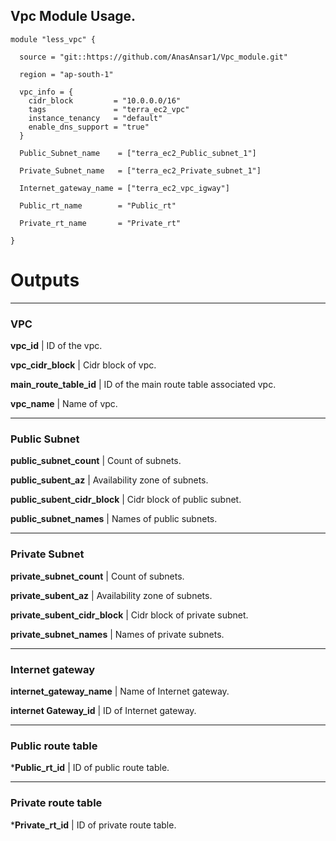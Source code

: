 ## Vpc Module Usage.

```HCL
module "less_vpc" {
  
  source = "git::https://github.com/AnasAnsar1/Vpc_module.git"

  region = "ap-south-1"

  vpc_info = {
    cidr_block         = "10.0.0.0/16"
    tags               = "terra_ec2_vpc"
    instance_tenancy   = "default"
    enable_dns_support = "true"
  }

  Public_Subnet_name    = ["terra_ec2_Public_subnet_1"]

  Private_Subnet_name   = ["terra_ec2_Private_subnet_1"]

  Internet_gateway_name = ["terra_ec2_vpc_igway"]

  Public_rt_name        = "Public_rt"

  Private_rt_name       = "Private_rt"

}
```

# Outputs

---
### VPC

**vpc_id**  | ID of the vpc.

**vpc_cidr_block** | Cidr block of vpc.

**main_route_table_id** | ID of the main route table associated vpc.

**vpc_name** | Name of vpc.

---

### Public Subnet
**public_subnet_count** | Count of subnets.

**public_subent_az** | Availability zone of subnets.

**public_subent_cidr_block** | Cidr block of public subnet.

**public_subnet_names** | Names of public subnets.

---

### Private Subnet
**private_subnet_count** | Count of subnets.

**private_subent_az** | Availability zone of subnets.

**private_subent_cidr_block** | Cidr block of private subnet.

**private_subnet_names** | Names of private subnets.

---

### Internet gateway
**internet_gateway_name** | Name of Internet gateway.

**internet Gateway_id** | ID of Internet gateway.

---

### Public route table
***Public_rt_id** | ID of public route table.

---

### Private route table
***Private_rt_id** | ID of private route table.
